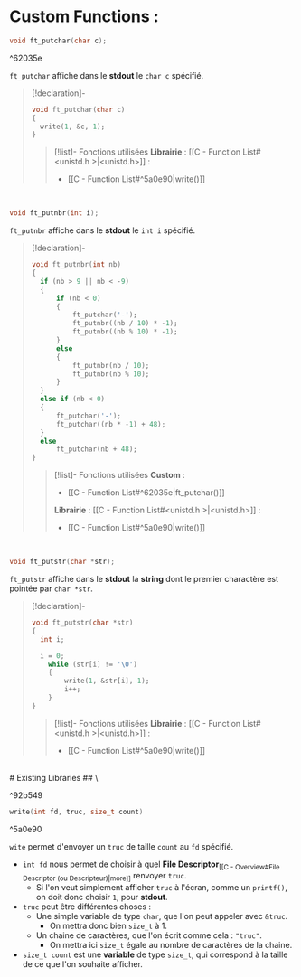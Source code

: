# Custom Functions :

```C
void ft_putchar(char c);
```

^62035e

`ft_putchar` affiche dans le **stdout** le `char c` spécifié.
> [!declaration]-
> ```C
> void ft_putchar(char c)
> {
> 	write(1, &c, 1);
> }
> ```
> > [!list]- Fonctions utilisées
> > **Librairie** : [[C - Function List#<unistd.h >|<unistd.h>]] :
> > - [[C - Function List#^5a0e90|write()]]

<br>

```C
void ft_putnbr(int i);
```
`ft_putnbr` affiche dans le **stdout** le `int i` spécifié. 
> [!declaration]-
> ```C
> void ft_putnbr(int nb)
> {
> 	if (nb > 9 || nb < -9)
> 	{
> 		if (nb < 0)
> 		{
> 			ft_putchar('-');
> 			ft_putnbr((nb / 10) * -1);
> 			ft_putnbr((nb % 10) * -1);
> 		}
> 		else
> 		{
> 			ft_putnbr(nb / 10);
> 			ft_putnbr(nb % 10);
> 		}
> 	}
> 	else if (nb < 0)
> 	{
> 		ft_putchar('-');
> 		ft_putchar((nb * -1) + 48);
> 	}
> 	else
> 		ft_putchar(nb + 48);
> }
> ```
> > [!list]- Fonctions utilisées
> > **Custom** :
> > - [[C - Function List#^62035e|ft_putchar()]]
> > 
> > **Librairie** : [[C - Function List#<unistd.h >|<unistd.h>]] :
> > - [[C - Function List#^5a0e90|write()]]

<br>

```C
void ft_putstr(char *str);
```
`ft_putstr` affiche dans le **stdout** la **string** dont le premier charactère est pointée par `char *str`.
> [!declaration]-
> ```C
> void ft_putstr(char *str)
> {
> 	int i;
> 
> 	i = 0;
>     while (str[i] != '\0')
>     {
>         write(1, &str[i], 1);
>         i++;
>     }
> }
> ```
> > [!list]- Fonctions utilisées
> > **Librairie** : [[C - Function List#<unistd.h >|<unistd.h>]] :
> > - [[C - Function List#^5a0e90|write()]]

<br>
# Existing Libraries
## \<unistd.h\>

^92b549

```C
write(int fd, truc, size_t count)
```

^5a0e90

`wite` permet d'envoyer un `truc` de taille `count` au `fd` spécifié.
- `int fd` nous permet de choisir à quel **File Descriptor**<sub>[[C - Overview#File Descriptor (ou Descripteur)|more]]</sub> renvoyer `truc`.
	- Si l'on veut simplement afficher `truc` à l'écran, comme un `printf()`, on doit donc choisir `1`, pour **stdout**.
- `truc` peut être différentes choses :
    - Une simple variable de type `char`, que l'on peut appeler avec `&truc`.
	    - On mettra donc bien `size_t` à 1.
    - Un chaine de caractères, que l'on écrit comme cela : `"truc"`.
	    - On mettra ici `size_t` égale au nombre de caractères de la chaine.
- `size_t count` est une **variable** de type `size_t`, qui correspond à la taille de ce que l'on souhaite afficher.



